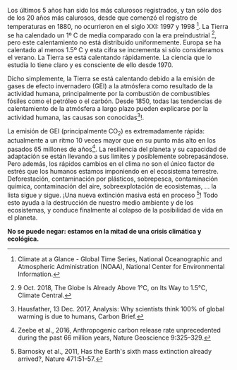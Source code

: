 Los últimos 5 años han sido los más calurosos registrados, y tan sólo dos de los 20 años más calurosos, desde que comenzó el registro de temperaturas en 1880, no ocurrieron en el siglo XXI: 1997 y 1998 [^NOAA1]. La Tierra se ha calendado un 1º C de media comparado con la era preindustrial [^ClimateCentral2018], pero este calentamiento no está distribuido uniformemente. Europa se ha calentado al menos 1.5º C y esta cifra se incrementa si sólo consideramos el verano. La Tierra se está calentando rápidamente. La ciencia que lo estudia lo tiene claro y es consciente de ello desde 1970. 

Dicho simplemente, la Tierra se está calentando debido a la emisión de gases de efecto invernadero (GEI) a la atmósfera como resultado de la actividad humana, principalmente por la combustión de combustibles fósiles como el petróleo o el carbón. Desde 1850, todas las tendencias de calentamiento de la atmósfera a largo plazo pueden explicarse por la actividad humana, las causas son conocidas[^Hausfather2017]!. 

La emisión de GEI (principalmente CO<sub>2</sub>) es extremadamente rápida: actualmente a un ritmo 10 veces mayor que en su punto más alto en los pasados 65 millones de años[^Zeebe2016]. La resiliencia del planeta y su capacidad de adaptación se están llevando a sus limites y posiblemente sobrepasándose. Pero además, los rápidos cambios en el clima no son el único factor de estrés que los humanos estamos imponiendo en el ecosistema terrestre. Deforestación, contaminación por plásticos, sobrepesca, contaminación química, contaminación del aire, sobreexplotación de ecosistemas, ... la lista sigue y sigue. ¡Una nueva extinción masiva está en proceso [^Barnosky2011]! Todo esto ayuda a la destrucción de nuestro medio ambiente y de los ecosistemas, y conduce finalmente al colapso de la posibilidad de vida en el planeta. 

**No se puede negar: estamos en la mitad de una crisis climática y ecológica.**

<!-- References -->

[^NOAA1]: Climate at a Glance - Global Time Series, National Oceanographic and Atmospheric Administration (NOAA), National Center for Environmental Information.

[^ClimateCentral2018]: 9 Oct. 2018, The Globe Is Already Above 1°C, on Its Way to 1.5°C, Climate Central.

[^Hausfather2017]: Hausfather, 13 Dec. 2017, Analysis: Why scientists think 100% of global warming is due to humans, Carbon Brief.

[^Zeebe2016]: Zeebe et al., 2016, Anthropogenic carbon release rate unprecedented during the past 66 million years, Nature Geoscience 9:325–329.

[^Barnosky2011]: Barnosky et al., 2011, Has the Earth's sixth mass extinction already arrived?, Nature 471:51–57.

